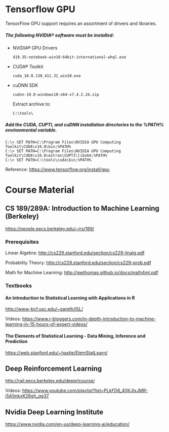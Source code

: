 # Tensorflow GPU

TensorFlow GPU support requires an assortment of drivers and libraries.

##### The following NVIDIA® software must be installed:
* NVIDIA® GPU Drivers
    ```
    419.35-notebook-win10-64bit-international-whql.exe
    ```
* CUDA® Toolkit
    ```
    cuda_10.0.130_411.31_win10.exe
    ```
* cuDNN SDK
    ```
    cudnn-10.0-windows10-x64-v7.4.2.24.zip
    ```
    Extract archive to:
    ```
    C:\tools\
    ```

##### Add the CUDA, CUPTI, and cuDNN installation directories to the %PATH% environmental variable.
```
C:\> SET PATH=C:\Program Files\NVIDIA GPU Computing Toolkit\CUDA\v10.0\bin;%PATH%
C:\> SET PATH=C:\Program Files\NVIDIA GPU Computing Toolkit\CUDA\v10.0\extras\CUPTI\libx64;%PATH%
C:\> SET PATH=C:\tools\cuda\bin;%PATH%
```

Reference: https://www.tensorflow.org/install/gpu

# Course Material

## CS 189/289A: Introduction to Machine Learning (Berkeley)
https://people.eecs.berkeley.edu/~jrs/189/

### Prerequisites

Linear Algebra: http://cs229.stanford.edu/section/cs229-linalg.pdf

Probability Theory: http://cs229.stanford.edu/section/cs229-prob.pdf

Math for Machine Learning: http://gwthomas.github.io/docs/math4ml.pdf

### Textbooks

#### An Introduction to Statistical Learning with Applications in R
http://www-bcf.usc.edu/~gareth/ISL/

Videos: https://www.r-bloggers.com/in-depth-introduction-to-machine-learning-in-15-hours-of-expert-videos/

#### The Elements of Statistical Learning - Data Mining, Inference and Prediction
https://web.stanford.edu/~hastie/ElemStatLearn/

## Deep Reinforcement Learning
http://rail.eecs.berkeley.edu/deeprlcourse/

Videos: https://www.youtube.com/playlist?list=PLkFD6_40KJIxJMR-j5A1mkxK26gh_qg37

## Nvidia Deep Learning Institute

https://www.nvidia.com/en-us/deep-learning-ai/education/
